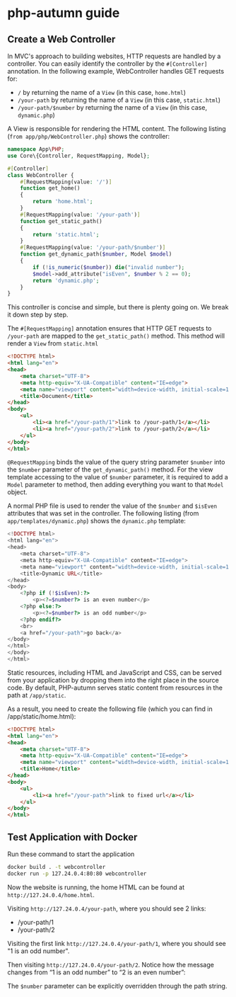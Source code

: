# php-autumn guide

## Create a Web Controller
In MVC's approach to building websites, HTTP requests are handled by a controller.
You can easily identify the controller by the `#[Controller]` annotation.
In the following example, WebController handles GET requests for:
* `/` by returning the name of a `View` (in this case, `home.html`)
* `/your-path` by returning the name of a `View` (in this case, `static.html`)
* `/your-path/$number` by returning the name of a `View` (in this case, `dynamic.php`)

A View is responsible for rendering the HTML content.
The following listing (`from app/php/WebController.php`) shows the controller:

```php
namespace App\PHP;
use Core\{Controller, RequestMapping, Model};

#[Controller]
class WebController {
    #[RequestMapping(value: '/')]
    function get_home()
    {
        return 'home.html';
    }
    #[RequestMapping(value: '/your-path')]
    function get_static_path()
    {
        return 'static.html';
    }
    #[RequestMapping(value: '/your-path/$number')]
    function get_dynamic_path($number, Model $model)
    {
        if (!is_numeric($number)) die("invalid number");
        $model->add_attribute("isEven", $number % 2 == 0);
        return 'dynamic.php';
    }
}
```
This controller is concise and simple, but there is plenty going on. We break it down step by step.

The `#[RequestMapping]` annotation ensures that HTTP GET requests to `/your-path` are mapped to the `get_static_path()` method. 
This method will render a `View` from `static.html`

```html
<!DOCTYPE html>
<html lang="en">
<head>
    <meta charset="UTF-8">
    <meta http-equiv="X-UA-Compatible" content="IE=edge">
    <meta name="viewport" content="width=device-width, initial-scale=1.0">
    <title>Document</title>
</head>
<body>
    <ul>
        <li><a href="/your-path/1">link to /your-path/1</a></li>
        <li><a href="/your-path/2">link to /your-path/2</a></li>
    </ul>
</body>
</html>
```

`@RequestMapping` binds the value of the query string parameter `$number` into the `$number` parameter of the `get_dynamic_path()` method.
For the view template accessing to the value of `$number` parameter, it is required to add a `Model` parameter to method, then adding everything you want to that `Model` object.

A normal PHP file is used to render the value of the `$number` and `$isEven` attributes that was set in the controller.
The following listing (from `app/templates/dynamic.php`) shows the `dynamic.php` template:
```php
<!DOCTYPE html>
<html lang="en">
<head>
    <meta charset="UTF-8">
    <meta http-equiv="X-UA-Compatible" content="IE=edge">
    <meta name="viewport" content="width=device-width, initial-scale=1.0">
    <title>Dynamic URL</title>
</head>
<body>
    <?php if (!$isEven):?>
        <p><?=$number?> is an even number</p>
    <?php else:?>
        <p><?=$number?> is an odd number</p>
    <?php endif?>
    <br>
    <a href="/your-path">go back</a>
</body>
</html>
</body>
</html>
```
Static resources, including HTML and JavaScript and CSS, can be served from your application by dropping them into the right place in the source code.
By default, PHP-autumn serves static content from resources in the path at `/app/static`.

As a result, you need to create the following file (which you can find in /app/static/home.html):

```html
<!DOCTYPE html>
<html lang="en">
<head>
    <meta charset="UTF-8">
    <meta http-equiv="X-UA-Compatible" content="IE=edge">
    <meta name="viewport" content="width=device-width, initial-scale=1.0">
    <title>Home</title>
</head>
<body>
    <ul>
        <li><a href="/your-path">link to fixed url</a></li>
    </ul>
</body>
</html>
```

## Test Application with Docker


Run these command to start the application

```bash
docker build . -t webcontroller
docker run -p 127.24.0.4:80:80 webcontroller
```

Now the website is running, the home HTML can be found at `http://127.24.0.4/home.html`.

Visiting `http://127.24.0.4/your-path`, where you should see 2 links:
* /your-path/1
* /your-path/2

Visiting the first link `http://127.24.0.4/your-path/1`, where you should see "1 is an odd number".

Then visiting `http://127.24.0.4/your-path/2`. Notice how the message changes from “1 is an odd number” to “2 is an even number”:

The `$number` parameter can be explicitly overridden through the path string. 
